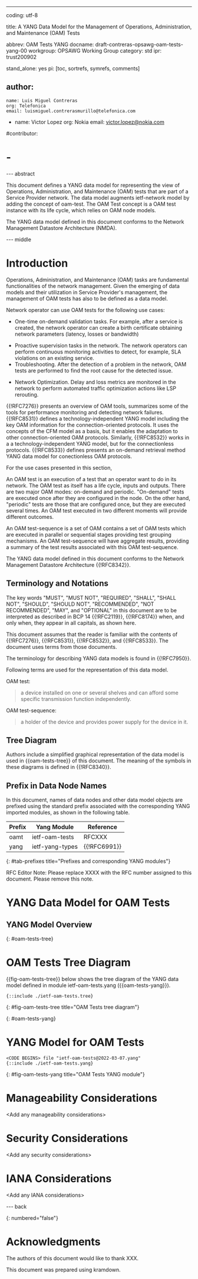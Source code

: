 ---
coding: utf-8

title: A YANG Data Model for the Management of Operations, Administration, and Maintenance (OAM) Tests

abbrev: OAM Tests YANG
docname: draft-contreras-opsawg-oam-tests-yang-00
workgroup: OPSAWG Working Group
category: std
ipr: trust200902

stand_alone: yes
pi: [toc, sortrefs, symrefs, comments]

author:
  -
    name: Luis Miguel Contreras
    org: Telefonica
    email: luismiguel.contrerasmurillo@telefonica.com
  -
    name: Victor Lopez
    org: Nokia
    email: victor.lopez@nokia.com

#contributor:
#  -


--- abstract

This document defines a YANG data model for representing the view of Operations, Administration, and Maintenance (OAM) tests that are part of a Service Provider network. The data model augments ietf-network model by adding the concept of oam-test. The OAM Test concept is a OAM test instance with its life cycle, which relies on OAM node models.

The YANG data model defined in this document conforms to the Network Management Datastore Architecture (NMDA).

--- middle

# Introduction

Operations, Administration, and Maintenance (OAM) tasks are fundamental functionalities of the network management. Given the emerging of data models and their utilization in Service Provider's management, the management of OAM tests has also to be defined as a data model.

Network operator can use OAM tests for the following use cases:
* One-time on-demand validation tasks. For example, after a service is created, the network operator can create a birth certificate obtaining network parameters (latency, losses or bandwidth)
+ Proactive supervision tasks in the network. The network operators can perform continuous monitoring activities to detect, for example, SLA violations on an existing service.
+ Troubleshooting. After the detection of a problem in the network, OAM tests are performed to find the root cause for the detected issue.
- Network Optimization. Delay and loss metrics are monitored in the network to perform automated traffic optimization actions like LSP rerouting.

{{!RFC7276}} presents an overview of OAM tools, summarizes some of the tools for performance monitoring and detecting network failures. {{!RFC8531}} defines a technology-independent YANG model including the key OAM information for the connection-oriented protocols. It uses the concepts of the CFM model as a basis, but it enables the adaptation to other connection-oriented OAM protocols. Similarly, {{!RFC8532}} works in a a technology-independent YANG model, but for the connectionless protocols. {{!RFC8533}} defines presents an on-demand retrieval method YANG data model for conectionless OAM protocols.  

For the use cases presented in this section, 

An OAM test is an execution of a test that an operator want to do in its network. The OAM test as itself has a life cycle, inputs and outputs. There are two major OAM modes: on-demand and periodic. "On-demand" tests are executed once after they are configured in the node. On the other hand, "periodic" tests are those that are configured once, but they are executed several times. An OAM test executed in two different moments will provide different outcomes.

An OAM test-sequence is a set of OAM contains a set of OAM tests which are executed in parallel or sequential stages providing test grouping mechanisms. An OAM test-sequence will have aggregate results, providing a summary of the test results associated with this OAM test-sequence.

The YANG data model defined in this document conforms to the Network Management Datastore Architecture {{!RFC8342}}.

## Terminology and Notations 

The key words "MUST", "MUST NOT", "REQUIRED", "SHALL", "SHALL NOT", "SHOULD", "SHOULD NOT", "RECOMMENDED", "NOT RECOMMENDED", "MAY", and "OPTIONAL" in this document are to be interpreted as described in BCP 14 {{!RFC2119}}, {{!RFC8174}} when, and only when, they appear in all capitals, as shown here.

This document assumes that the reader is familiar with the contents of {{!RFC7276}}, {{!RFC8531}}, {{!RFC8532}}, and {{!RFC8533}}. The document uses terms from those documents.

The terminology for describing YANG data models is found in {{!RFC7950}}.

  Following terms are used for the representation of this data model. 

  OAM test:

  > a device installed on one or several shelves and can afford some specific transmission function independently.

  OAM test-sequence:

  > a holder of the device and provides power supply for the device in it.

## Tree Diagram

Authors include a simplified graphical representation of the data model is used in {{oam-tests-tree}} of this document.
The meaning of the symbols in these diagrams is defined in {{!RFC8340}}.

## Prefix in Data Node Names

  In this document, names of data nodes and other data model objects are prefixed using the standard prefix associated with the corresponding YANG imported modules, as shown in the following table.

| Prefix | Yang Module            | Reference    |
| ------ | ---------------------- | ------------ |
| oamt   | ietf-oam-tests         | RFCXXX       |
| yang   | ietf-yang-types        | {{!RFC6991}} |
{: #tab-prefixes title="Prefixes and corresponding YANG modules"}

RFC Editor Note:
Please replace XXXX with the RFC number assigned to this document.
Please remove this note.

# YANG Data Model for OAM Tests

## YANG Model Overview



{: #oam-tests-tree}

# OAM Tests Tree Diagram

{{fig-oam-tests-tree}} below shows the tree diagram of the YANG data model defined in module ietf-oam-tests.yang ({{oam-tests-yang}}).

~~~~
{::include ./ietf-oam-tests.tree}
~~~~
{: #fig-oam-tests-tree title="OAM Tests tree diagram"}

{: #oam-tests-yang}

# YANG Model for OAM Tests

~~~~
<CODE BEGINS> file "ietf-oam-tests@2022-03-07.yang"
{::include ./ietf-oam-tests.yang}
~~~~
{: #fig-oam-tests-yang title="OAM Tests YANG module"}

# Manageability Considerations

  \<Add any manageability considerations>

# Security Considerations

  \<Add any security considerations>

# IANA Considerations

  \<Add any IANA considerations>

--- back

{: numbered="false"}

# Acknowledgments

The authors of this document would like to thank XXX.

This document was prepared using kramdown.
